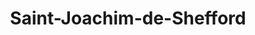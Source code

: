 ---
title: Saint-Joachim-de-Shefford
url: /saint-joachim-de-shefford/
latitude: 45.45
longitude: -72.526
---